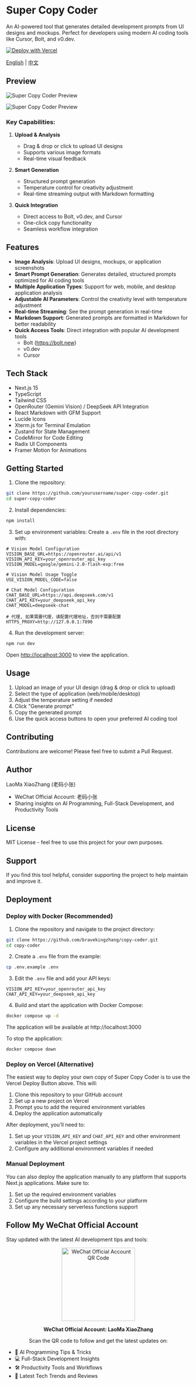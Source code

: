 # Super Copy Coder

An AI-powered tool that generates detailed development prompts from UI designs and mockups. Perfect for developers using modern AI coding tools like Cursor, Bolt, and v0.dev.

[![Deploy with Vercel](https://vercel.com/button)](https://vercel.com/new/clone?repository-url=https%3A%2F%2Fgithub.com%2Fbravekingzhang%2Fcopy-coder&env=VISION_API_KEY,CHAT_API_KEY&envDescription=API%20keys%20required%20for%20OpenRouter%20and%20DeepSeek%20API%20access&envLink=https%3A%2F%2Fopenrouter.ai%2Fdocs&demo-title=Super%20Copy%20Coder&demo-description=AI-powered%20prompt%20generator%20for%20developers&demo-url=https%3A%2F%2Fsuper-copy-coder.vercel.app)

[English](./README.md) | [中文](./README_CN.md)

## Preview

![Super Copy Coder Preview](./artificial/screen.jpg)

![Super Copy Coder Preview](./artificial/screen-2.png)

### Key Capabilities:

1. **Upload & Analysis**
   - Drag & drop or click to upload UI designs
   - Supports various image formats
   - Real-time visual feedback

2. **Smart Generation**
   - Structured prompt generation
   - Temperature control for creativity adjustment
   - Real-time streaming output with Markdown formatting

3. **Quick Integration**
   - Direct access to Bolt, v0.dev, and Cursor
   - One-click copy functionality
   - Seamless workflow integration

## Features

- **Image Analysis**: Upload UI designs, mockups, or application screenshots
- **Smart Prompt Generation**: Generates detailed, structured prompts optimized for AI coding tools
- **Multiple Application Types**: Support for web, mobile, and desktop application analysis
- **Adjustable AI Parameters**: Control the creativity level with temperature adjustment
- **Real-time Streaming**: See the prompt generation in real-time
- **Markdown Support**: Generated prompts are formatted in Markdown for better readability
- **Quick Access Tools**: Direct integration with popular AI development tools
  - Bolt (https://bolt.new)
  - v0.dev
  - Cursor

## Tech Stack

- Next.js 15
- TypeScript
- Tailwind CSS
- OpenRouter (Gemini Vision) / DeepSeek API Integration
- React Markdown with GFM Support
- Lucide Icons
- Xterm.js for Terminal Emulation
- Zustand for State Management
- CodeMirror for Code Editing
- Radix UI Components
- Framer Motion for Animations

## Getting Started

1. Clone the repository:
```bash
git clone https://github.com/yourusername/super-copy-coder.git
cd super-copy-coder
```

2. Install dependencies:
```bash
npm install
```

3. Set up environment variables:
Create a `.env` file in the root directory with:
```env
# Vision Model Configuration
VISION_BASE_URL=https://openrouter.ai/api/v1
VISION_API_KEY=your_openrouter_api_key
VISION_MODEL=google/gemini-2.0-flash-exp:free

# Vision Model Usage Toggle
USE_VISION_MODEL_CODE=false

# Chat Model Configuration
CHAT_BASE_URL=https://api.deepseek.com/v1
CHAT_API_KEY=your_deepseek_api_key
CHAT_MODEL=deepseek-chat

# 代理, 如果需要代理，请配置代理地址，否则不需要配置
HTTPS_PROXY=http://127.0.0.1:7890
```

4. Run the development server:
```bash
npm run dev
```

Open [http://localhost:3000](http://localhost:3000) to view the application.

## Usage

1. Upload an image of your UI design (drag & drop or click to upload)
2. Select the type of application (web/mobile/desktop)
3. Adjust the temperature setting if needed
4. Click "Generate prompt"
5. Copy the generated prompt
6. Use the quick access buttons to open your preferred AI coding tool

## Contributing

Contributions are welcome! Please feel free to submit a Pull Request.

## Author

LaoMa XiaoZhang (老码小张)
- WeChat Official Account: 老码小张
- Sharing insights on AI Programming, Full-Stack Development, and Productivity Tools

## License

MIT License - feel free to use this project for your own purposes.

## Support

If you find this tool helpful, consider supporting the project to help maintain and improve it.

## Deployment

### Deploy with Docker (Recommended)

1. Clone the repository and navigate to the project directory:
```bash
git clone https://github.com/bravekingzhang/copy-coder.git
cd copy-coder
```

2. Create a `.env` file from the example:
```bash
cp .env.example .env
```

3. Edit the `.env` file and add your API keys:
```env
VISION_API_KEY=your_openrouter_api_key
CHAT_API_KEY=your_deepseek_api_key
```

4. Build and start the application with Docker Compose:
```bash
docker compose up -d
```

The application will be available at http://localhost:3000

To stop the application:
```bash
docker compose down
```

### Deploy on Vercel (Alternative)

The easiest way to deploy your own copy of Super Copy Coder is to use the Vercel Deploy Button above. This will:

1. Clone this repository to your GitHub account
2. Set up a new project on Vercel
3. Prompt you to add the required environment variables
4. Deploy the application automatically

After deployment, you'll need to:
1. Set up your `VISION_API_KEY` and `CHAT_API_KEY` and other environment variables in the Vercel project settings
2. Configure any additional environment variables if needed

### Manual Deployment

You can also deploy the application manually to any platform that supports Next.js applications. Make sure to:
1. Set up the required environment variables
2. Configure the build settings according to your platform
3. Set up any necessary serverless functions support


## Follow My WeChat Official Account

Stay updated with the latest AI development tips and tools:

<div align="center">
  <img src="./public/wechat-qr.jpg" alt="WeChat Official Account QR Code" width="200"/>
  <p><strong>WeChat Official Account: LaoMa XiaoZhang</strong></p>
  <p>Scan the QR code to follow and get the latest updates on:</p>
  <ul align="left">
    <li>🤖 AI Programming Tips & Tricks</li>
    <li>💻 Full-Stack Development Insights</li>
    <li>🛠️ Productivity Tools and Workflows</li>
    <li>🚀 Latest Tech Trends and Reviews</li>
  </ul>
</div>